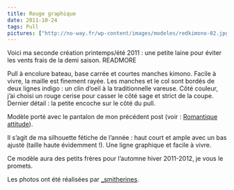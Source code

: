 ```yaml
---
title: Rouge graphique
date: 2011-10-24
tags: Pull
pictures: ["http://no-way.fr/wp-content/images/modeles/redkimono-02.jpg", "http://no-way.fr/wp-content/images/modeles/redkimono-03.jpg", "http://no-way.fr/wp-content/images/modeles/redkimono-04.jpg", "http://no-way.fr/wp-content/images/modeles/redkimono-01.jpg"]
---
```


Voici ma seconde création printemps/été 2011 : une petite laine pour éviter les vents frais de la demi saison. 
READMORE

Pull à encolure bateau, base carrée et courtes manches kimono. Facile à vivre, la maille est finement rayée. Les manches et le col sont bordés de deux lignes indigo : un clin d’oeil à la traditionnelle vareuse.
Côté couleur, j’ai choisi un rouge cerise pour casser le côté sage et strict de la coupe. Dernier détail : la petite encoche sur le côté du pull.

Modèle porté avec le pantalon de mon précédent post (voir : <a href="http://no-way.fr/2011/09/romantique-attitude" target="_blank">Romantique attitude</a>).

Il s’agit de ma silhouette fétiche de l’année : haut court et ample avec un bas ajusté (taille haute évidemment !). Une ligne graphique et facile à vivre. 

Ce modèle aura des petits frères pour l’automne hiver 2011-2012, je vous le promets.

Les photos ont été réalisées par <a href="http://www.flickr.com/photos/_smitherines" target="_blank">_smitherines</a>.